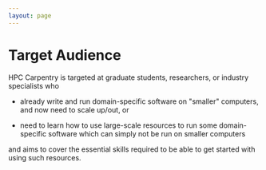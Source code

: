 ```yaml
---
layout: page
---
```


# Target Audience

HPC Carpentry is targeted at graduate students, researchers, or
industry specialists who

* already write and run domain-specific software on "smaller" computers, and
  now need to scale up/out, or

* need to learn how to use large-scale resources to run some domain-specific
  software which can simply not be run on smaller computers

and aims to cover the essential skills required to be able to get
started with using such resources.
